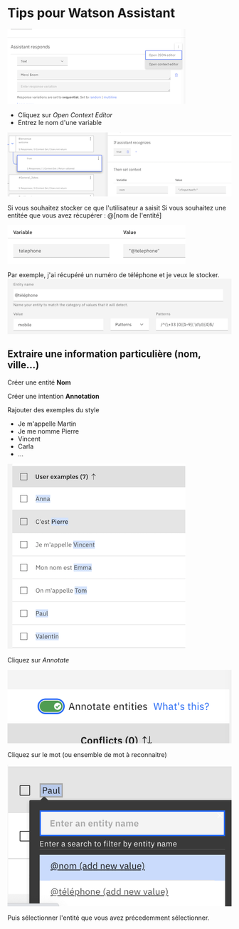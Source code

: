 # Tips pour Watson Assistant

![img](images/context2.png)

* Cliquez sur _Open Context Editor_
* Entrez le nom d'une variable

![img](images/context.png) 

Si vous souhaitez stocker ce que l'utilisateur a saisit _<? input.txt ?>_
Si vous souhaitez une entitée que vous avez récupérer : @[nom de l'entité]

![tel](images/tel2.png) 

Par exemple, j'ai récupéré un numéro de téléphone et je veux le stocker.
![tel](images/tel.png) 

## Extraire une information particulière (nom, ville...)

Créer une entité **Nom**

Créer une intention **Annotation**

Rajouter des exemples du style 
* Je m'appelle Martin
* Je me nomme Pierre
* Vincent
* Carla
* ...

![img](images/liste.png) 

Cliquez sur _Annotate_

![img](images/annotate.png) 

Cliquez sur le mot (ou ensemble de mot à reconnaitre)

![img](images/annotate2.png) 

Puis sélectionner l'entité que vous avez précedemment sélectionner.













